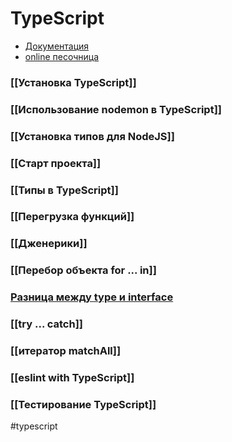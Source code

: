 # TypeScript

- [Документация](https://www.typescriptlang.org/docs)
- [online песочница](https://www.typescriptlang.org/play)

### [[Установка TypeScript]]
### [[Использование nodemon в TypeScript]]
### [[Установка типов для NodeJS]]
### [[Старт проекта]]
### [[Типы в TypeScript]]
### [[Перегрузка функций]]
### [[Дженерики]]
### [[Перебор объекта for ... in]]
### [Разница между type и interface](https://www.typescriptlang.org/docs/handbook/2/everyday-types.html#differences-between-type-aliases-and-interfaces)
### [[try ... catch]]
### [[итератор matchAll]]
### [[eslint with TypeScript]]
### [[Тестирование TypeScript]]

#typescript

